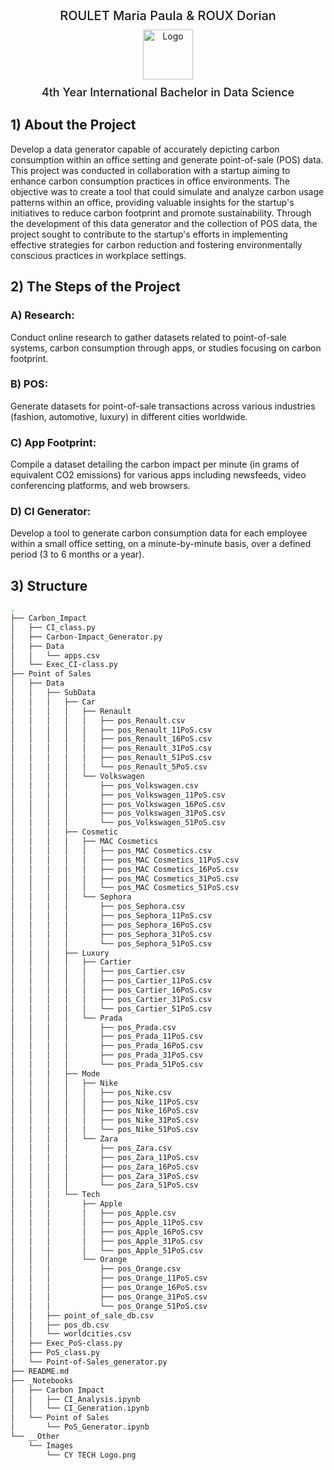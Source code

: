 <div align="center" style = "display: block; align-items: center;
  justify-content: center">
  <span align="center" style = "font-weight: 500; font-size: 20px;">ROULET Maria Paula & ROUX Dorian</span>  
  </br>
  <img src="https://github.com/dorian-roux/Carbon-Consumption-Data-Generation/blob/main/__Other/Images/CY%20TECH%20Logo.png" alt="Logo" height="80px" style = "margin: 10px">
  </br>
  <span align="center" style = "font-weight: 500; font-size: 18px;">4th Year International Bachelor in Data Science</span>  
</div>

## 1) About the Project

Develop a data generator capable of accurately depicting carbon consumption within an office setting and generate point-of-sale (POS) data. This project was conducted in collaboration with a startup aiming to enhance carbon consumption practices in office environments. The objective was to create a tool that could simulate and analyze carbon usage patterns within an office, providing valuable insights for the startup's initiatives to reduce carbon footprint and promote sustainability. Through the development of this data generator and the collection of POS data, the project sought to contribute to the startup's efforts in implementing effective strategies for carbon reduction and fostering environmentally conscious practices in workplace settings.

## 2) The Steps of the Project

### A) Research:
Conduct online research to gather datasets related to point-of-sale systems, carbon consumption through apps, or studies focusing on carbon footprint.

### B) POS:
Generate datasets for point-of-sale transactions across various industries (fashion, automotive, luxury) in different cities worldwide.

### C) App Footprint:
Compile a dataset detailing the carbon impact per minute (in grams of equivalent CO2 emissions) for various apps including newsfeeds, video conferencing platforms, and web browsers.

### D) CI Generator:
Develop a tool to generate carbon consumption data for each employee within a small office setting, on a minute-by-minute basis, over a defined period (3 to 6 months or a year).

## 3) Structure
```bash
.
├── Carbon_Impact
│   ├── CI_class.py
│   ├── Carbon-Impact_Generator.py
│   ├── Data
│   │   └── apps.csv
│   └── Exec_CI-class.py
├── Point of Sales
│   ├── Data
│   │   ├── SubData
│   │   │   ├── Car
│   │   │   │   ├── Renault
│   │   │   │   │   ├── pos_Renault.csv
│   │   │   │   │   ├── pos_Renault_11PoS.csv
│   │   │   │   │   ├── pos_Renault_16PoS.csv
│   │   │   │   │   ├── pos_Renault_31PoS.csv
│   │   │   │   │   ├── pos_Renault_51PoS.csv
│   │   │   │   │   └── pos_Renault_5PoS.csv
│   │   │   │   └── Volkswagen
│   │   │   │       ├── pos_Volkswagen.csv
│   │   │   │       ├── pos_Volkswagen_11PoS.csv
│   │   │   │       ├── pos_Volkswagen_16PoS.csv
│   │   │   │       ├── pos_Volkswagen_31PoS.csv
│   │   │   │       └── pos_Volkswagen_51PoS.csv
│   │   │   ├── Cosmetic
│   │   │   │   ├── MAC Cosmetics
│   │   │   │   │   ├── pos_MAC Cosmetics.csv
│   │   │   │   │   ├── pos_MAC Cosmetics_11PoS.csv
│   │   │   │   │   ├── pos_MAC Cosmetics_16PoS.csv
│   │   │   │   │   ├── pos_MAC Cosmetics_31PoS.csv
│   │   │   │   │   └── pos_MAC Cosmetics_51PoS.csv
│   │   │   │   └── Sephora
│   │   │   │       ├── pos_Sephora.csv
│   │   │   │       ├── pos_Sephora_11PoS.csv
│   │   │   │       ├── pos_Sephora_16PoS.csv
│   │   │   │       ├── pos_Sephora_31PoS.csv
│   │   │   │       └── pos_Sephora_51PoS.csv
│   │   │   ├── Luxury
│   │   │   │   ├── Cartier
│   │   │   │   │   ├── pos_Cartier.csv
│   │   │   │   │   ├── pos_Cartier_11PoS.csv
│   │   │   │   │   ├── pos_Cartier_16PoS.csv
│   │   │   │   │   ├── pos_Cartier_31PoS.csv
│   │   │   │   │   └── pos_Cartier_51PoS.csv
│   │   │   │   └── Prada
│   │   │   │       ├── pos_Prada.csv
│   │   │   │       ├── pos_Prada_11PoS.csv
│   │   │   │       ├── pos_Prada_16PoS.csv
│   │   │   │       ├── pos_Prada_31PoS.csv
│   │   │   │       └── pos_Prada_51PoS.csv
│   │   │   ├── Mode
│   │   │   │   ├── Nike
│   │   │   │   │   ├── pos_Nike.csv
│   │   │   │   │   ├── pos_Nike_11PoS.csv
│   │   │   │   │   ├── pos_Nike_16PoS.csv
│   │   │   │   │   ├── pos_Nike_31PoS.csv
│   │   │   │   │   └── pos_Nike_51PoS.csv
│   │   │   │   └── Zara
│   │   │   │       ├── pos_Zara.csv
│   │   │   │       ├── pos_Zara_11PoS.csv
│   │   │   │       ├── pos_Zara_16PoS.csv
│   │   │   │       ├── pos_Zara_31PoS.csv
│   │   │   │       └── pos_Zara_51PoS.csv
│   │   │   └── Tech
│   │   │       ├── Apple
│   │   │       │   ├── pos_Apple.csv
│   │   │       │   ├── pos_Apple_11PoS.csv
│   │   │       │   ├── pos_Apple_16PoS.csv
│   │   │       │   ├── pos_Apple_31PoS.csv
│   │   │       │   └── pos_Apple_51PoS.csv
│   │   │       └── Orange
│   │   │           ├── pos_Orange.csv
│   │   │           ├── pos_Orange_11PoS.csv
│   │   │           ├── pos_Orange_16PoS.csv
│   │   │           ├── pos_Orange_31PoS.csv
│   │   │           └── pos_Orange_51PoS.csv
│   │   ├── point_of_sale_db.csv
│   │   ├── pos_db.csv
│   │   └── worldcities.csv
│   ├── Exec_PoS-class.py
│   ├── PoS_class.py
│   └── Point-of-Sales_generator.py
├── README.md
├── _Notebooks
│   ├── Carbon Impact
│   │   ├── CI_Analysis.ipynb
│   │   └── CI_Generation.ipynb
│   └── Point of Sales
│       └── PoS_Generator.ipynb
└── __Other
    └── Images
        └── CY TECH Logo.png
```
